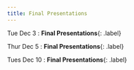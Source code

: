 ```yaml
---
title: Final Presentations 
---
```


Tue Dec 3
: **Final Presentations**{: .label} 

Thur Dec 5
: **Final Presentations**{: .label} 

Tues Dec 10
: **Final Presentations**{: .label} 


